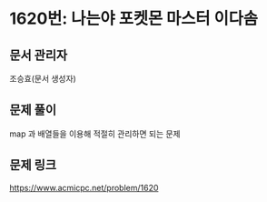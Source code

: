# 1620번: 나는야 포켓몬 마스터 이다솜
## 문서 관리자
조승효(문서 생성자)
## 문제 풀이
map 과 배열들을 이용해 적절히 관리하면 되는 문제
## 문제 링크
https://www.acmicpc.net/problem/1620